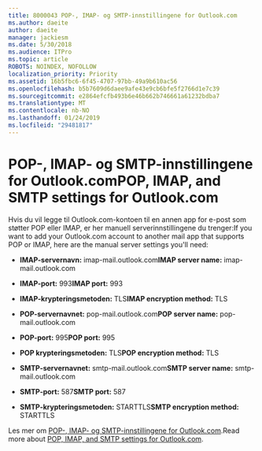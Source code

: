```yaml
---
title: 8000043 POP-, IMAP- og SMTP-innstillingene for Outlook.com
ms.author: daeite
author: daeite
manager: jackiesm
ms.date: 5/30/2018
ms.audience: ITPro
ms.topic: article
ROBOTS: NOINDEX, NOFOLLOW
localization_priority: Priority
ms.assetid: 16b5fbc6-6f45-4707-97bb-49a9b610ac56
ms.openlocfilehash: b5b7609d6daee9afe43e9cb6bfe5f2766d1e7c39
ms.sourcegitcommit: e2864efcfb493b6e46b662b746661a61232bdba7
ms.translationtype: MT
ms.contentlocale: nb-NO
ms.lasthandoff: 01/24/2019
ms.locfileid: "29481817"
---
```

# <a name="pop-imap-and-smtp-settings-for-outlookcom"></a><span data-ttu-id="e6b78-102">POP-, IMAP- og SMTP-innstillingene for Outlook.com</span><span class="sxs-lookup"><span data-stu-id="e6b78-102">POP, IMAP, and SMTP settings for Outlook.com</span></span>

<span data-ttu-id="e6b78-103">Hvis du vil legge til Outlook.com-kontoen til en annen app for e-post som støtter POP eller IMAP, er her manuell serverinnstillingene du trenger:</span><span class="sxs-lookup"><span data-stu-id="e6b78-103">If you want to add your Outlook.com account to another mail app that supports POP or IMAP, here are the manual server settings you'll need:</span></span>
  
- <span data-ttu-id="e6b78-104">**IMAP-servernavn:** imap-mail.outlook.com</span><span class="sxs-lookup"><span data-stu-id="e6b78-104">**IMAP server name:** imap-mail.outlook.com</span></span> 
    
- <span data-ttu-id="e6b78-105">**IMAP-port:** 993</span><span class="sxs-lookup"><span data-stu-id="e6b78-105">**IMAP port:** 993</span></span> 
    
- <span data-ttu-id="e6b78-106">**IMAP-krypteringsmetoden:** TLS</span><span class="sxs-lookup"><span data-stu-id="e6b78-106">**IMAP encryption method:** TLS</span></span> 
    
- <span data-ttu-id="e6b78-107">**POP-servernavnet:** pop-mail.outlook.com</span><span class="sxs-lookup"><span data-stu-id="e6b78-107">**POP server name:** pop-mail.outlook.com</span></span> 
    
- <span data-ttu-id="e6b78-108">**POP-port:** 995</span><span class="sxs-lookup"><span data-stu-id="e6b78-108">**POP port:** 995</span></span> 
    
- <span data-ttu-id="e6b78-109">**POP krypteringsmetoden:** TLS</span><span class="sxs-lookup"><span data-stu-id="e6b78-109">**POP encryption method:** TLS</span></span> 
    
- <span data-ttu-id="e6b78-110">**SMTP-servernavnet:** smtp-mail.outlook.com</span><span class="sxs-lookup"><span data-stu-id="e6b78-110">**SMTP server name:** smtp-mail.outlook.com</span></span> 
    
- <span data-ttu-id="e6b78-111">**SMTP-port:** 587</span><span class="sxs-lookup"><span data-stu-id="e6b78-111">**SMTP port:** 587</span></span> 
    
- <span data-ttu-id="e6b78-112">**SMTP-krypteringsmetoden:** STARTTLS</span><span class="sxs-lookup"><span data-stu-id="e6b78-112">**SMTP encryption method:** STARTTLS</span></span> 
    
<span data-ttu-id="e6b78-113">Les mer om [POP-, IMAP- og SMTP-innstillingene for Outlook.com](https://go.microsoft.com/fwlink/p/?linkid=2001402&amp;clcid=0x409).</span><span class="sxs-lookup"><span data-stu-id="e6b78-113">Read more about [POP, IMAP, and SMTP settings for Outlook.com](https://go.microsoft.com/fwlink/p/?linkid=2001402&amp;clcid=0x409).</span></span>
  

